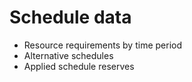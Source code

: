 # Schedule data

- Resource requirements by time period
- Alternative schedules
- Applied schedule reserves

